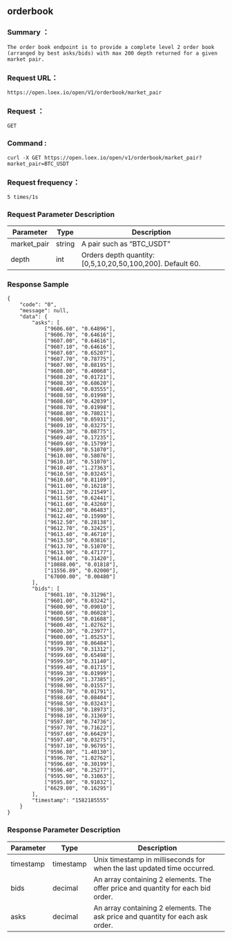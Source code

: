 ## orderbook
### Summary ：

```The order book endpoint is to provide a complete level 2 order book (arranged by best asks/bids) with max 200 depth returned for a given market pair.```

### Request URL：

```https://open.loex.io/open/V1/orderbook/market_pair```

### Request ：

```GET```

### Command :

```curl -X GET https://open.loex.io/open/v1/orderbook/market_pair?market_pair=BTC_USDT```

### Request frequency：

```5 times/1s```

### Request Parameter Description

| Parameter | Type | Description |
| --- | --- | --- |
| market_pair | string | A pair such as “BTC_USDT” | Mandatory |
| depth | int | Orders depth quantity:[0,5,10,20,50,100,200]. Default 60. | Recommended |

### Response Sample

```
{
	"code": "0",
	"message": null,
	"data": {
		"asks": [
			["9606.60", "0.64896"],
			["9606.70", "0.64616"],
			["9607.00", "0.64616"],
			["9607.10", "0.64616"],
			["9607.60", "0.65207"],
			["9607.70", "0.78775"],
			["9607.90", "0.08195"],
			["9608.00", "0.40068"],
			["9608.20", "0.01721"],
			["9608.30", "0.68620"],
			["9608.40", "0.03555"],
			["9608.50", "0.01998"],
			["9608.60", "0.42039"],
			["9608.70", "0.01998"],
			["9608.80", "0.78021"],
			["9608.90", "0.05931"],
			["9609.10", "0.03275"],
			["9609.30", "0.08775"],
			["9609.40", "0.17235"],
			["9609.60", "0.15799"],
			["9609.80", "0.51070"],
			["9610.00", "0.58076"],
			["9610.10", "0.51070"],
			["9610.40", "1.27363"],
			["9610.50", "0.03245"],
			["9610.60", "0.81109"],
			["9611.00", "0.16218"],
			["9611.20", "0.21549"],
			["9611.50", "0.62441"],
			["9611.60", "0.43260"],
			["9612.00", "0.06483"],
			["9612.40", "0.15990"],
			["9612.50", "0.28138"],
			["9612.70", "0.32425"],
			["9613.40", "0.46710"],
			["9613.50", "0.03816"],
			["9613.70", "0.51070"],
			["9613.90", "0.47177"],
			["9614.00", "0.31420"],
			["10888.00", "0.01818"],
			["11556.89", "0.02000"],
			["67000.00", "0.00480"]
		],
		"bids": [
			["9601.10", "0.31296"],
			["9601.00", "0.03242"],
			["9600.90", "0.09010"],
			["9600.60", "0.06028"],
			["9600.50", "0.01688"],
			["9600.40", "1.02762"],
			["9600.30", "0.23977"],
			["9600.00", "1.05253"],
			["9599.80", "0.06484"],
			["9599.70", "0.31312"],
			["9599.60", "0.65498"],
			["9599.50", "0.31140"],
			["9599.40", "0.01715"],
			["9599.30", "0.01999"],
			["9599.20", "1.37385"],
			["9598.90", "0.01557"],
			["9598.70", "0.01791"],
			["9598.60", "0.08404"],
			["9598.50", "0.03243"],
			["9598.30", "0.18973"],
			["9598.10", "0.31369"],
			["9597.80", "0.74736"],
			["9597.70", "0.71622"],
			["9597.60", "0.66429"],
			["9597.40", "0.03275"],
			["9597.10", "0.96795"],
			["9596.80", "1.40130"],
			["9596.70", "1.02762"],
			["9596.60", "0.30199"],
			["9596.40", "0.25277"],
			["9595.90", "0.31063"],
			["9595.80", "0.91032"],
			["6629.00", "0.16295"]
		],
		"timestamp": "1582185555"
	}
}
```

### Response Parameter Description

| Parameter | Type | Description |
| --- | --- | --- |
| timestamp | timestamp | Unix timestamp in milliseconds for when the last updated time occurred. |
| bids | decimal | An array containing 2 elements. The offer price and quantity for each bid order. |
| asks | decimal | An array containing 2 elements. The ask price and quantity for each ask order. |

